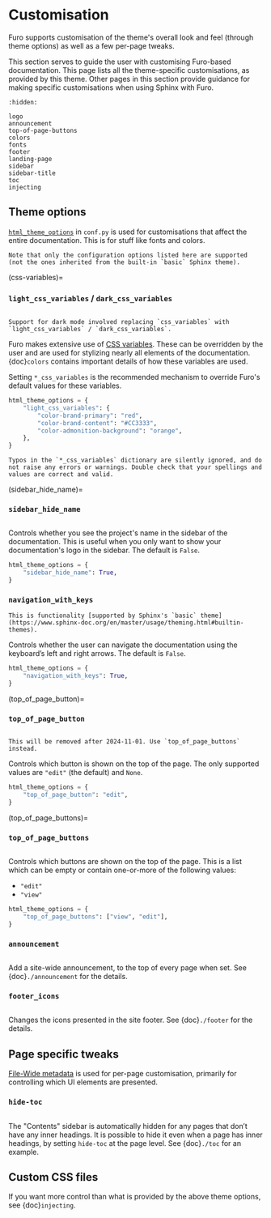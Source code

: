 # Customisation

Furo supports customisation of the theme's overall look and feel (through theme options) as well as a few per-page tweaks.

This section serves to guide the user with customising Furo-based documentation. This page lists all the theme-specific customisations, as provided by this theme. Other pages in this section provide guidance for making specific customisations when using Sphinx with Furo.

```{toctree}
:hidden:

logo
announcement
top-of-page-buttons
colors
fonts
footer
landing-page
sidebar
sidebar-title
toc
injecting
```

## Theme options

[`html_theme_options`][sphinx-html_theme_options] in `conf.py` is used for customisations that affect the entire documentation. This is for stuff like fonts and colors.

```{note}
Note that only the configuration options listed here are supported (not the ones inherited from the built-in `basic` Sphinx theme).
```

(css-variables)=

### `light_css_variables` / `dark_css_variables`

```{versionadded} 2020.08.14.beta5

```

```{versionchanged} 2020.11.01.beta14
Support for dark mode involved replacing `css_variables` with `light_css_variables` / `dark_css_variables`.
```

Furo makes extensive use of [CSS variables][css-variables]. These can be overridden by the user and are used for stylizing nearly all elements of the documentation. {doc}`colors` contains important details of how these variables are used.

Setting `*_css_variables` is the recommended mechanism to override Furo's default values for these variables.

```python
html_theme_options = {
    "light_css_variables": {
        "color-brand-primary": "red",
        "color-brand-content": "#CC3333",
        "color-admonition-background": "orange",
    },
}
```

```{caution}
Typos in the `*_css_variables` dictionary are silently ignored, and do not raise any errors or warnings. Double check that your spellings and values are correct and valid.
```

(sidebar_hide_name)=

### `sidebar_hide_name`

```{versionadded} 2020.08.14.beta5

```

Controls whether you see the project's name in the sidebar of the documentation. This is useful when you only want to show your documentation's logo in the sidebar. The default is `False`.

```python
html_theme_options = {
    "sidebar_hide_name": True,
}
```

### `navigation_with_keys`

```{versionadded} 2020.11.01.beta14
This is functionality [supported by Sphinx's `basic` theme](https://www.sphinx-doc.org/en/master/usage/theming.html#builtin-themes).
```

Controls whether the user can navigate the documentation using the keyboard’s left and right arrows. The default is `False`.

```python
html_theme_options = {
    "navigation_with_keys": True,
}
```

(top_of_page_button)=

### `top_of_page_button`

```{versionadded} 2022.06.04

```

```{deprecated} 2024.05.06
This will be removed after 2024-11-01. Use `top_of_page_buttons` instead.
```

Controls which button is shown on the top of the page. The only supported values are `"edit"` (the default) and `None`.

```python
html_theme_options = {
    "top_of_page_button": "edit",
}
```

(top_of_page_buttons)=

### `top_of_page_buttons`

```{versionadded} 2024.05.06

```

Controls which buttons are shown on the top of the page. This is a list which can be empty or contain one-or-more of the following values:

- `"edit"`
- `"view"`

```python
html_theme_options = {
    "top_of_page_buttons": ["view", "edit"],
}
```

### `announcement`

```{versionadded} 2020.12.28.beta22

```

Add a site-wide announcement, to the top of every page when set. See {doc}`./announcement` for the details.

### `footer_icons`

```{versionadded} 2022.02.14

```

Changes the icons presented in the site footer. See {doc}`./footer` for the details.

## Page specific tweaks

[File-Wide metadata][sphinx-file-wide-metadata] is used for per-page customisation, primarily for controlling which UI elements are presented.

### `hide-toc`

```{versionadded} 2020.08.14.beta5

```

The "Contents" sidebar is automatically hidden for any pages that don’t have any inner headings. It is possible to hide it even when a page has inner headings, by setting `hide-toc` at the page level. See {doc}`./toc` for an example.

## Custom CSS files

If you want more control than what is provided by the above theme options, see {doc}`injecting`.

[css-variables]: https://developer.mozilla.org/en-US/docs/Web/CSS/Using_CSS_custom_properties
[sphinx-html_theme_options]: https://www.sphinx-doc.org/en/master/usage/configuration.html#confval-html_theme_options
[sphinx-file-wide-metadata]: https://www.sphinx-doc.org/en/master/usage/restructuredtext/field-lists.html#metadata
